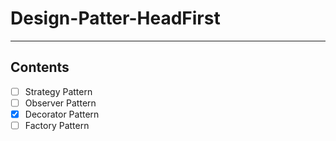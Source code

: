# Design-Patter-HeadFirst

---

## Contents
- [ ] Strategy Pattern
- [ ] Observer Pattern
- [x] Decorator Pattern
- [ ] Factory Pattern
